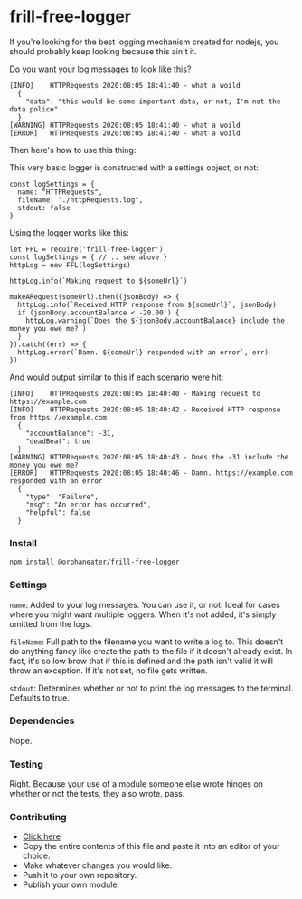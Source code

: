 # frill-free-logger
If you're looking for the best logging mechanism created for nodejs, you should probably keep looking because this ain't it.

Do you want your log messages to look like this?
```
[INFO]    HTTPRequests 2020:08:05 18:41:40 - what a woild
  {
    "data": "this would be some important data, or not, I'm not the data police"
  }
[WARNING] HTTPRequests 2020:08:05 18:41:40 - what a woild
[ERROR]   HTTPRequests 2020:08:05 18:41:40 - what a woild
```
Then here's how to use this thing:

This very basic logger is constructed with a settings object, or not:
```
const logSettings = {
  name: "HTTPRequests",
  fileName: "./httpRequests.log",
  stdout: false
}
```

Using the logger works like this:

```
let FFL = require('frill-free-logger')
const logSettings = { // .. see above }
httpLog = new FFL(logSettings)

httpLog.info(`Making request to ${someUrl}`)

makeARequest(someUrl).then((jsonBody) => {
  httpLog.info(`Received HTTP response from ${someUrl}`, jsonBody)
  if (jsonBody.accountBalance < -20.00') {
    httpLog.warning(`Does the ${jsonBody.accountBalance} include the money you owe me?`)
  }
}).catch((err) => {
  httpLog.error(`Damn. ${someUrl} responded with an error`, err)
})
```
And would output similar to this if each scenario were hit:
```
[INFO]    HTTPRequests 2020:08:05 18:40:40 - Making request to https://example.com
[INFO]    HTTPRequests 2020:08:05 18:40:42 - Received HTTP response from https://example.com
  {
    "accountBalance": -31,
    "deadBeat": true
  }
[WARNING] HTTPRequests 2020:08:05 18:40:43 - Does the -31 include the money you owe me?
[ERROR]   HTTPRequests 2020:08:05 18:40:46 - Damn. https://example.com responded with an error
  {
    "type": "Failure",
    "msg": "An error has occurred",
    "helpful": false
  }
```

### Install
`npm install @orphaneater/frill-free-logger`

### Settings
`name`: Added to your log messages. You can use it, or not. Ideal for cases where you might want multiple loggers. When it's not added, it's simply omitted from the logs.

`fileName`: Full path to the filename you want to write a log to. This doesn't do anything fancy like create the path to the file if it doesn't already exist. In fact, it's so low brow that if this is defined and the path isn't valid it will throw an exception. If it's not set, no file gets written.

`stdout`: Determines whether or not to print the log messages to the terminal. Defaults to true.

### Dependencies
Nope.

### Testing
Right. Because your use of a module someone else wrote hinges on whether or not the tests, they also wrote, pass.

### Contributing
- [Click here](https://raw.githubusercontent.com/wgoyer/frill-free-logger/master/Logger.js)
- Copy the entire contents of this file and paste it into an editor of your choice.
- Make whatever changes you would like.
- Push it to your own repository.
- Publish your own module.
